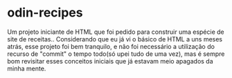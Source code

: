 # odin-recipes
Um projeto iniciante de HTML que foi pedido para construir uma espécie de site de receitas..
Considerando que eu já vi o básico de HTML a uns meses atrás,  esse projeto foi bem tranquilo, e não foi necessário a utilização do recurso de "commit" o tempo todo(só upei tudo de uma vez), mas é sempre bom revisitar esses conceitos iniciais que já estavam meio apagados da minha mente.
